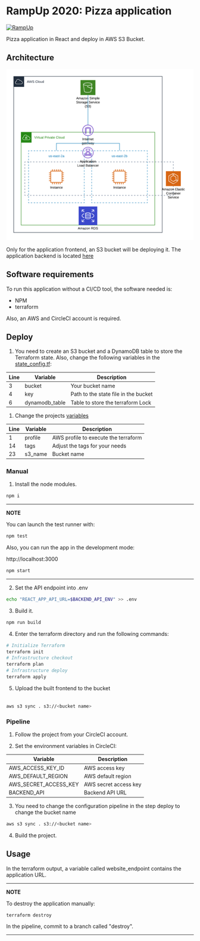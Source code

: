 # RampUp 2020: Pizza application

[![RampUp](https://circleci.com/gh/mnl359/pizzas-frontend/tree/master.svg?style=shield
)](https://app.circleci.com/pipelines/github/mnl359/pizzas-frontend)

Pizza application in React and deploy in AWS S3 Bucket.

## Architecture

![](images/architecture.png)

Only for the application frontend, an S3 bucket will be deploying it. The application backend is located [here](https://github.com/mnl359/pizzas-back/tree/master)

## Software requirements

To run this application without a CI/CD tool, the software needed is:

- NPM
- terraform

Also, an AWS and CircleCI account is required.

## Deploy

1. You need to create an S3 bucket and a DynamoDB table to store the Terraform state. Also, change the following variables in the [state_config.tf](terraform/state-config.tf):

| Line | Variable | Description |
| ---- | -------- | ----------- |
| 3    | bucket   | Your bucket name |
| 4    | key      | Path to the state file in the bucket |
| 6    | dynamodb_table | Table to store the terraform Lock |

1. Change the projects [variables](terraform/variables.tf)

| Line | Variable | Description |
| ---- | -------- | ----------- |
| 1    | profile  | AWS profile to execute the terraform |
| 14   | tags     | Adjust the tags for your needs |
| 23   | s3_name  | Bucket name |

### Manual

1. Install the node modules.
```sh
npm i
```

---
**NOTE**

You can launch the test runner with:

```sh
npm test
```

Also, you can run the app in the development mode:

http://localhost:3000

```sh
npm start
```

---


2. Set the API endpoint into .env
```sh
echo "REACT_APP_API_URL=$BACKEND_API_ENV" >> .env
```

3. Build it.
```sh
npm run build
```

4. Enter the terraform directory and run the following commands:

```sh
# Initialize Terraform
terraform init
# Infrastructure checkout
terraform plan
# Infrastructure deploy
terraform apply
```

5. Upload the built frontend to the bucket
```sh

aws s3 sync . s3://<bucket name>
```

### Pipeline

1. Follow the project from your CircleCI account.

2. Set the environment variables in CircleCI:

| Variable | Description |
| -------- | ----------- |
| AWS_ACCESS_KEY_ID | AWS access key |
| AWS_DEFAULT_REGION | AWS default region |
| AWS_SECRET_ACCESS_KEY | AWS secret access key |
| BACKEND_API | Backend API URL |

3. You need to change the configuration pipeline in the step deploy to change the bucket name

```sh
aws s3 sync . s3://<bucket name>
```

4. Build the project.

## Usage

In the terraform output, a variable called website_endpoint contains the application URL.

---
**NOTE**

To destroy the application manually:

```sh
terraform destroy
```

In the pipeline, commit to a branch called "destroy".

---